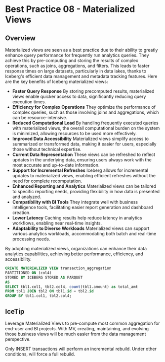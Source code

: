 # Best Practice 08 - Materialized Views

## Overview

Materialized views are seen as a best practice due to their ability to greatly enhance query performance for frequently run analytics queries. They achieve this by pre-computing and storing the results of complex operations, such as joins, aggregations, and filters. This leads to faster response times on large datasets, particularly in data lakes, thanks to Iceberg's efficient data management and metadata tracking features. Here are the key benefits of Iceberg materialized views:

- **Faster Query Response** By storing precomputed results, materialized views enable quicker access to data, significantly reducing query execution times.
- **Efficiency for Complex Operations** They optimize the performance of complex queries, such as those involving joins and aggregations, which can be resource-intensive.
- **Reduced Computational Load** By handling frequently executed queries with materialized views, the overall computational burden on the system is minimized, allowing resources to be used more effectively.
- **Improved Data Accessibility** Materialized views simplify access to summarized or transformed data, making it easier for users, especially those without technical expertise.
- **Current Data Representation** These views can be refreshed to reflect updates in the underlying data, ensuring users always work with the most accurate and up-to-date information.
- **Support for Incremental Refreshes** Iceberg allows for incremental updates to materialized views, enabling efficient refreshes without the need for complete recomputation.
- **Enhanced Reporting and Analytics** Materialized views can be tailored to specific reporting needs, providing flexibility in how data is presented and analyzed.
- **Compatibility with BI Tools** They integrate well with business intelligence tools, facilitating easier report generation and dashboard creation.
- **Lower Latency** Caching results help reduce latency in analytics workflows, enabling near real-time insights.
- **Adaptability to Diverse Workloads** Materialized views can support various analytics workloads, accommodating both batch and real-time processing needs.

By adopting materialized views, organizations can enhance their data analytics capabilities, achieving better performance, efficiency, and accessibility.

```sql
CREATE MATERIALIZED VIEW transaction_aggregation 
PARTITIONED ON (col4)
STORED BY ICEBERG STORED AS PARQUET
AS
SELECT tbl1.col1, tbl2.col4, count(tbl1.amount) as total_amt 
FROM tbl1 JOIN tbl2 ON tbl1.id = tbl2.id 
GROUP BY tbl1.col1, tbl2.col4;
```

## IceTip

Leverage Materialized Views to pre-compute most common aggregation for end-user and BI projects. With MV, creating, maintaining, and evolving those business views will be much easier from the data management perspective.

Only INSERT transactions will perform an incremental rebuild. Under other conditions, will force a full rebuild.
